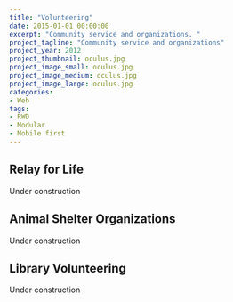 ```yaml
---
title: "Volunteering"
date: 2015-01-01 00:00:00
excerpt: "Community service and organizations. "
project_tagline: "Community service and organizations"
project_year: 2012
project_thumbnail: oculus.jpg
project_image_small: oculus.jpg
project_image_medium: oculus.jpg
project_image_large: oculus.jpg
categories:
- Web
tags:
- RWD
- Modular
- Mobile first
---
```


## Relay for Life

Under construction

## Animal Shelter Organizations

Under construction

## Library Volunteering

Under construction